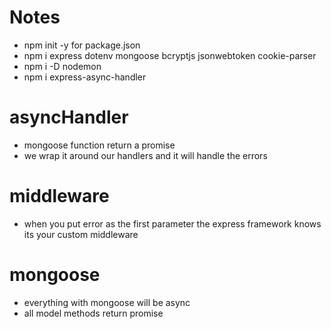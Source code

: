 # Notes
* npm init -y for package.json
* npm i express dotenv mongoose bcryptjs jsonwebtoken cookie-parser
* npm i -D nodemon
* npm i express-async-handler

# asyncHandler
* mongoose function return a promise
* we wrap it around our handlers and it will handle the errors

# middleware
* when you put error as the first parameter the express framework knows its your custom middleware

# mongoose 
* everything with mongoose will be async
* all model methods return promise